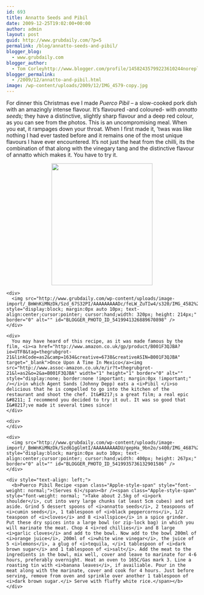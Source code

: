 ```yaml
---
id: 693
title: Annatto Seeds and Pibil
date: 2009-12-25T19:02:00+00:00
author: admin
layout: post
guid: http://www.grubdaily.com/?p=5
permalink: /blog/annatto-seeds-and-pibil/
blogger_blog:
  - www.grubdaily.com
blogger_author:
  - Tom Corleyhttp://www.blogger.com/profile/14582435799223610244noreply@blogger.com
blogger_permalink:
  - /2009/12/annatto-and-pibil.html
image: /wp-content/uploads/2009/12/IMG_4579-copy.jpg
---
```

<div style="text-align: left;">
  For dinner this Christmas eve I made <i>Puerco Pibil &#8211; </i>a slow-cooked pork dish with an amazingly intense flavour. It&#8217;s flavoured -and coloured- with <i>annatto seeds;</i> they have a distinctive, slightly sharp flavour and a deep red colour, as you can see from the photos. This is an uncompromising meal. When you eat, it rampages down your throat. When I first made it, &#8217;twas was like nothing I had ever tasted before and it remains one of the most unique flavours I have ever encountered. It&#8217;s not just the heat from the chilli, its the combination of that along with the vinegary tang and the distinctive flavour of annatto which makes it. You have to try it.</p>
</div>

<div>
  <div>
    <div style="text-align: center;">
      <img src="http://www.grubdaily.com/wp-content/uploads/image-import/_BmWnKiMNzDk/Szjvjpo359I/AAAAAAAAAD0/NsIfWHMR82Q/s320/IMG_4579%2Bcopy.jpg" style="display:block; margin:0px auto 10px; text-align:center;cursor:pointer; cursor:hand;width: 266px; height: 320px;" border="0" alt="" id="BLOGGER_PHOTO_ID_5420345547292141522" />
    </div>
    
    <div>
      <img src="http://www.grubdaily.com/wp-content/uploads/image-import/_BmWnKiMNzDk/Szd_67S32PI/AAAAAAAAADc/feLW_ZuTIw4/s320/IMG_4582%2Bcopy.jpg" style="display:block; margin:0px auto 10px; text-align:center;cursor:pointer; cursor:hand;width: 320px; height: 214px;" border="0" alt="" id="BLOGGER_PHOTO_ID_5419941326889670898" />
    </div>
    
    <div>
      You may have heard of this recipe, as it was made famous by the film, <i><a href="http://www.amazon.co.uk/gp/product/B001F3QJBA?ie=UTF8&tag=thegrubgrot-21&linkCode=as2&camp=1634&creative=6738&creativeASIN=B001F3QJBA" target="_blank">Once Upon A Time In Mexico</a><img src="http://www.assoc-amazon.co.uk/e/ir?t=thegrubgrot-21&l=as2&o=2&a=B001F3QJBA" width="1" height="1" border="0" alt="" style="display:none; border:none !important; margin:0px !important;" /></i>in which Agent Sands (Johnny Depp) eats a <i>Pibil </i>so delicious that he is compelled to go into the kitchen of the restaurant and shoot the chef. It&#8217;s a great film; a real epic &#8211; I recommend you decided to try it out. It was so good that I&#8217;ve made it several times since!
    </div>
    
    <div>
    </div>
    
    <div>
      <img src="http://www.grubdaily.com/wp-content/uploads/image-import/_BmWnKiMNzDk/Szd61gGlmtI/AAAAAAAAADU/gepHa_9bn2o/s400/IMG_4687%2Bcopy.jpg" style="display:block; margin:0px auto 10px; text-align:center;cursor:pointer; cursor:hand;width: 400px; height: 267px;" border="0" alt="" id="BLOGGER_PHOTO_ID_5419935736132901586" />
    </div>
    
    <div style="text-align: left;">
      <b>Puerco Pibil Recipe <span class="Apple-style-span" style="font-weight: normal;">(Serves 6)</span><br /><span class="Apple-style-span" style="font-weight: normal; ">Take about 2.5kg of <i>pork shoulder</i>, cut into very large chunks (at least 5cm cubes) and set aside. Grind 5 dessert spoons of <i>annatto seeds</i>, 2 teaspoons of <i>cumin seeds</i>, 1 tablespoon of <i>black peppercorns</i>, 1/2 teaspoon of <i>cloves</i> and 8 <i>allspice</i> in a spice grinder. Put these dry spices into a large bowl (or zip-lock bag) in which you will marinate the meat. Chop 4 <i>red chillies</i> and 8 large <i>garlic cloves</i> and add to the bowl. Now add to the bowl 200ml of <i>orange juice</i>, 200ml of <i>white wine vinegar</i>, the juice of 5 <i>lemons</i>, a glug of <i>tequila, </i>1 tablespoon of <i>dark brown sugar</i> and 1 tablespoon of <i>salt</i>. Add the meat to the ingredients in the bowl, mix well, cover and leave to marinate for 4-6 hours, preferably overnight. Heat an oven to 165C/Gas mark 3. Line a roasting tin with <i>banana leaves</i>, if availiable. Pour in the meat along with the marinate, cover and cook for 4 hours. Just before serving, remove from oven and sprinkle over another 1 tablespoon of <i>dark brown sugar.</i> Serve with fluffy white rice.</span></b>
    </div>
  </div>
</div>